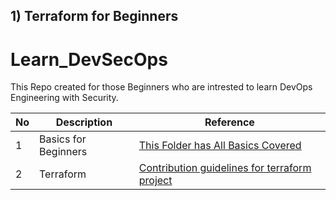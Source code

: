 ## 1) Terraform for Beginners

# Learn_DevSecOps
This Repo created for those Beginners who are intrested to learn DevOps Engineering with Security.

| No  | Description | Reference |
| ------------- | ------------- | ------------- |
| 1  |  Basics for Beginners  |  [This Folder has All Basics Covered](Basics/README.md)  |
| 2  |  Terraform  |   [Contribution guidelines for terraform project](terraform/README.md)  |

